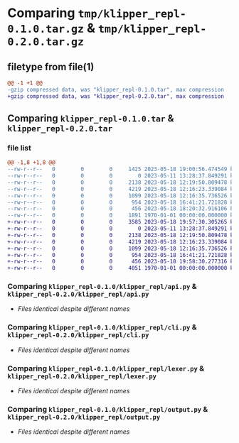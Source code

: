 # Comparing `tmp/klipper_repl-0.1.0.tar.gz` & `tmp/klipper_repl-0.2.0.tar.gz`

## filetype from file(1)

```diff
@@ -1 +1 @@
-gzip compressed data, was "klipper_repl-0.1.0.tar", max compression
+gzip compressed data, was "klipper_repl-0.2.0.tar", max compression
```

## Comparing `klipper_repl-0.1.0.tar` & `klipper_repl-0.2.0.tar`

### file list

```diff
@@ -1,8 +1,8 @@
--rw-r--r--   0        0        0     1425 2023-05-18 19:00:56.474549 klipper_repl-0.1.0/README.md
--rw-r--r--   0        0        0        0 2023-05-11 13:28:37.849291 klipper_repl-0.1.0/klipper_repl/__init__.py
--rw-r--r--   0        0        0     2138 2023-05-18 12:19:50.809478 klipper_repl-0.1.0/klipper_repl/api.py
--rw-r--r--   0        0        0     4219 2023-05-18 12:16:23.339084 klipper_repl-0.1.0/klipper_repl/cli.py
--rw-r--r--   0        0        0     1099 2023-05-18 12:16:35.736526 klipper_repl-0.1.0/klipper_repl/lexer.py
--rw-r--r--   0        0        0      954 2023-05-18 16:41:21.721828 klipper_repl-0.1.0/klipper_repl/output.py
--rw-r--r--   0        0        0      456 2023-05-18 18:20:32.916106 klipper_repl-0.1.0/pyproject.toml
--rw-r--r--   0        0        0     1891 1970-01-01 00:00:00.000000 klipper_repl-0.1.0/PKG-INFO
+-rw-r--r--   0        0        0     3585 2023-05-18 19:57:30.305265 klipper_repl-0.2.0/README.md
+-rw-r--r--   0        0        0        0 2023-05-11 13:28:37.849291 klipper_repl-0.2.0/klipper_repl/__init__.py
+-rw-r--r--   0        0        0     2138 2023-05-18 12:19:50.809478 klipper_repl-0.2.0/klipper_repl/api.py
+-rw-r--r--   0        0        0     4219 2023-05-18 12:16:23.339084 klipper_repl-0.2.0/klipper_repl/cli.py
+-rw-r--r--   0        0        0     1099 2023-05-18 12:16:35.736526 klipper_repl-0.2.0/klipper_repl/lexer.py
+-rw-r--r--   0        0        0      954 2023-05-18 16:41:21.721828 klipper_repl-0.2.0/klipper_repl/output.py
+-rw-r--r--   0        0        0      456 2023-05-18 19:58:30.277316 klipper_repl-0.2.0/pyproject.toml
+-rw-r--r--   0        0        0     4051 1970-01-01 00:00:00.000000 klipper_repl-0.2.0/PKG-INFO
```

### Comparing `klipper_repl-0.1.0/klipper_repl/api.py` & `klipper_repl-0.2.0/klipper_repl/api.py`

 * *Files identical despite different names*

### Comparing `klipper_repl-0.1.0/klipper_repl/cli.py` & `klipper_repl-0.2.0/klipper_repl/cli.py`

 * *Files identical despite different names*

### Comparing `klipper_repl-0.1.0/klipper_repl/lexer.py` & `klipper_repl-0.2.0/klipper_repl/lexer.py`

 * *Files identical despite different names*

### Comparing `klipper_repl-0.1.0/klipper_repl/output.py` & `klipper_repl-0.2.0/klipper_repl/output.py`

 * *Files identical despite different names*

